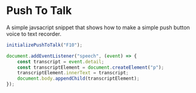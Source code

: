 # Push To Talk

A simple javsacript snippet that shows how to make a simple push button voice to text recorder.

```javascript
initializePushToTalk("F10");

document.addEventListener("speech", (event) => {
    const transcript = event.detail;
    const transcriptElement = document.createElement("p");
    transcriptElement.innerText = transcript;
    document.body.appendChild(transcriptElement);
});
```
